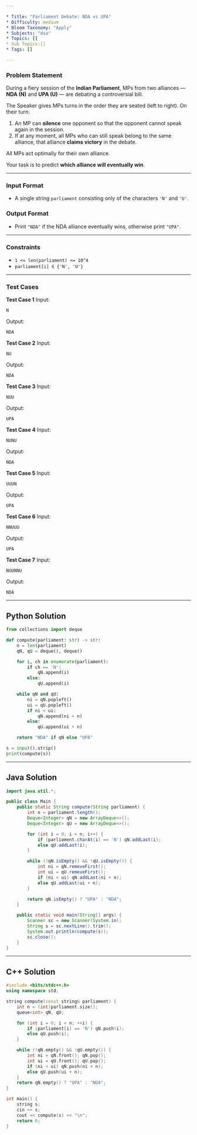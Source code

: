 ```yaml
---

* Title: "Parliament Debate: NDA vs UPA"
* Difficulty: medium
* Bloom Taxonomy: "Apply"
* Subjects: "dsa"
* Topics: []
* Sub Topics:[]
* Tags: []

---
```


### Problem Statement

During a fiery session of the **Indian Parliament**, MPs from two alliances — **NDA (N)** and **UPA (U)** — are debating a controversial bill.

The Speaker gives MPs turns in the order they are seated (left to right). On their turn:

1. An MP can **silence** one opponent so that the opponent cannot speak again in the session.
2. If at any moment, all MPs who can still speak belong to the same alliance, that alliance **claims victory** in the debate.

All MPs act optimally for their own alliance.

Your task is to predict **which alliance will eventually win**.

---

### Input Format

* A single string `parliament` consisting only of the characters `'N'` and `'U'`.

### Output Format

* Print `"NDA"` if the NDA alliance eventually wins, otherwise print `"UPA"`.

---

### Constraints

* `1 <= len(parliament) <= 10^4`
* `parliament[i] ∈ {'N', 'U'}`

---

### Test Cases

**Test Case 1**
Input:

```
N
```

Output:

```
NDA
```

**Test Case 2**
Input:

```
NU
```

Output:

```
NDA
```

**Test Case 3**
Input:

```
NUU
```

Output:

```
UPA
```

**Test Case 4**
Input:

```
NUNU
```

Output:

```
NDA
```

**Test Case 5**
Input:

```
UUUN
```

Output:

```
UPA
```

**Test Case 6**
Input:

```
NNUUU
```

Output:

```
UPA
```

**Test Case 7**
Input:

```
NUUNNU
```

Output:

```
NDA
```

---

## Python Solution

```python
from collections import deque

def compute(parliament: str) -> str:
    n = len(parliament)
    qN, qU = deque(), deque()

    for i, ch in enumerate(parliament):
        if ch == 'N':
            qN.append(i)
        else:
            qU.append(i)

    while qN and qU:
        ni = qN.popleft()
        ui = qU.popleft()
        if ni < ui:
            qN.append(ni + n)
        else:
            qU.append(ui + n)

    return "NDA" if qN else "UPA"

s = input().strip()
print(compute(s))
```

---

## Java Solution

```java
import java.util.*;

public class Main {
    public static String compute(String parliament) {
        int n = parliament.length();
        Deque<Integer> qN = new ArrayDeque<>();
        Deque<Integer> qU = new ArrayDeque<>();

        for (int i = 0; i < n; i++) {
            if (parliament.charAt(i) == 'N') qN.addLast(i);
            else qU.addLast(i);
        }

        while (!qN.isEmpty() && !qU.isEmpty()) {
            int ni = qN.removeFirst();
            int ui = qU.removeFirst();
            if (ni < ui) qN.addLast(ni + n);
            else qU.addLast(ui + n);
        }

        return qN.isEmpty() ? "UPA" : "NDA";
    }

    public static void main(String[] args) {
        Scanner sc = new Scanner(System.in);
        String s = sc.nextLine().trim();
        System.out.println(compute(s));
        sc.close();
    }
}
```

---

## C++ Solution

```cpp
#include <bits/stdc++.h>
using namespace std;

string compute(const string& parliament) {
    int n = (int)parliament.size();
    queue<int> qN, qU;

    for (int i = 0; i < n; ++i) {
        if (parliament[i] == 'N') qN.push(i);
        else qU.push(i);
    }

    while (!qN.empty() && !qU.empty()) {
        int ni = qN.front(); qN.pop();
        int ui = qU.front(); qU.pop();
        if (ni < ui) qN.push(ni + n);
        else qU.push(ui + n);
    }
    return qN.empty() ? "UPA" : "NDA";
}

int main() {
    string s;
    cin >> s;
    cout << compute(s) << "\n";
    return 0;
}
```
